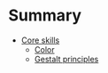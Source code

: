 # Summary

- [Core skills](./core/index.md)
    - [Color](./core/color.md)
    - [Gestalt principles](./core/gestalt.md)